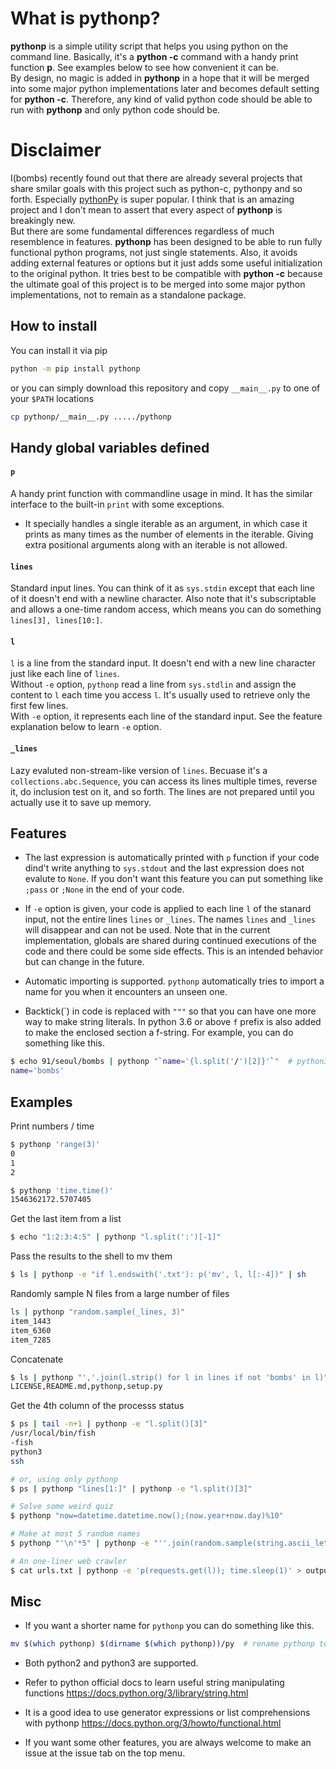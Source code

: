 # What is pythonp?

**pythonp** is a simple utility script that helps you using python on the
command line. Basically, it's a **python -c** command with a handy print
function **p**. See examples below to see how convenient it can be.  
By design, no magic is added in **pythonp** in a hope that
it will be merged into some major python implementations later
and becomes default setting for **python -c**. Therefore, any kind of
valid python code should be able to run with **pythonp** and only
python code should be.


# Disclaimer

I(bombs) recently found out that there are already several projects that share
smilar goals with this project such as python-c, pythonpy and so forth.
Especially [pythonPy](https://github.com/Russell91/pythonpy) is super
popular. I think that is an amazing project and I don't mean to assert that
every aspect of **pythonp** is breakingly new.  
But there are some fundamental differences regardless of much resemblence
in features. **pythonp** has been designed
to be able to run fully functional python programs, not just
single statements. Also, it avoids adding external features or options
but it just adds some useful initialization to the original python.
It tries best to be compatible with **python -c** because the
 ultimate goal of this project is to be merged into some major
 python implementations, not to remain as a standalone package.


## How to install

You can install it via pip
```bash
python -m pip install pythonp
```

or you can simply download this repository and copy `__main__.py` to
one of your `$PATH` locations
```bash
cp pythonp/__main__.py ...../pythonp
```


## Handy global variables defined

#### `p`
A handy print function with commandline usage in mind. It has the
similar interface to the built-in `print` with some exceptions.
- It specially handles a single iterable as an argument,
in which case it prints as many
times as the number of elements in the iterable. Giving extra positional
arguments along with an iterable is not allowed.

#### `lines`
Standard input lines. You can think of it as `sys.stdin` except that
each line of it doesn't end with a newline character. Also note that it's
subscriptable and allows a one-time random access, which means you
can do something `lines[3], lines[10:]`.

#### `l`
`l` is a line from the standard input. It doesn't end with a new
line character just like each line of `lines`.  
Without `-e` option, `pythonp` read a line from `sys.stdlin`
and assign the content to `l` each time you access `l`. It's usually used
to retrieve only the first few lines.  
With `-e` option, it represents each line
of the standard input. See the feature explanation below to learn `-e` option.

#### `_lines`
Lazy evaluted non-stream-like version of `lines`.
Becuase it's a `collections.abc.Sequence`, you can access its 
lines multiple times, reverse it, do inclusion test on it,
and so forth. The lines are not prepared until you actually
use it to save up memory.


## Features
* The last expression is automatically printed with `p` function if your
code dind't write anything to `sys.stdout` and the last expression does
not evalute to `None`. If you don't want this feature you can put
something like `;pass` or `;None` in the end of your code.

* If `-e` option is given, your code is applied to each line `l` of the
stanard input, not the
entire lines `lines` or `_lines`. The names `lines` and `_lines` will
disappear and can not be used. Note that in the current implementation,
globals are shared during continued executions of the code
 and there could be some side effects.
This is an intended behavior but can change in the future.


* Automatic importing is supported. `pythonp` automatically tries to
import a name for you when it encounters an unseen one.

* Backtick(\`) in code is replaced with `"""` so that you can have
one more way to make string literals. In python 3.6 or above `f` prefix
is also added to make the enclosed section a f-string.
For example, you can do
something like this.
```bash
$ echo 91/seoul/bombs | pythonp "`name='{l.split('/')[2]}'`"  # python3.6+
name='bombs'
```

## Examples

Print numbers / time
```bash
$ pythonp 'range(3)'
0
1
2

$ pythonp 'time.time()'
1546362172.5707405
```

Get the last item from a list
```bash
$ echo "1:2:3:4:5" | pythonp "l.split(':')[-1]"

```

Pass the results to the shell to mv them
```bash
$ ls | pythonp -e "if l.endswith('.txt'): p('mv', l, l[:-4])" | sh
```

Randomly sample N files from a large number of files
``` bash
ls | pythonp "random.sample(_lines, 3)"
item_1443
item_6360
item_7285
```

Concatenate
```bash
$ ls | pythonp "','.join(l.strip() for l in lines if not 'bombs' in l)"
LICENSE,README.md,pythonp,setup.py
```

Get the 4th column of the processs status  
```bash
$ ps | tail -n+1 | pythonp -e "l.split()[3]"
/usr/local/bin/fish
-fish
python3
ssh

# or, using only pythonp
$ ps | pythonp "lines[1:]" | pythonp -e "l.split()[3]"
```


```bash
# Solve some weird quiz
$ pythonp "now=datetime.datetime.now();(now.year+now.day)%10"

# Make at most 5 random names
$ pythonp "'\n'*5" | pythonp -e "''.join(random.sample(string.ascii_letters, 7))" | xargs touch

# An one-liner web crawler
$ cat urls.txt | pythonp -e 'p(requests.get(l)); time.sleep(1)' > output
```


## Misc

* If you want a shorter name for `pythonp` you can do something like this.  
```bash
mv $(which pythonp) $(dirname $(which pythonp))/py  # rename pythonp to p
```

* Both python2 and python3 are supported.

* Refer to python official docs to learn useful string manipulating functions
https://docs.python.org/3/library/string.html

* It is a good idea to use generator expressions or list comprehensions
with pythonp
https://docs.python.org/3/howto/functional.html

* If you want some other features, you are always welcome to make an issue
at the issue tab on the top menu.
